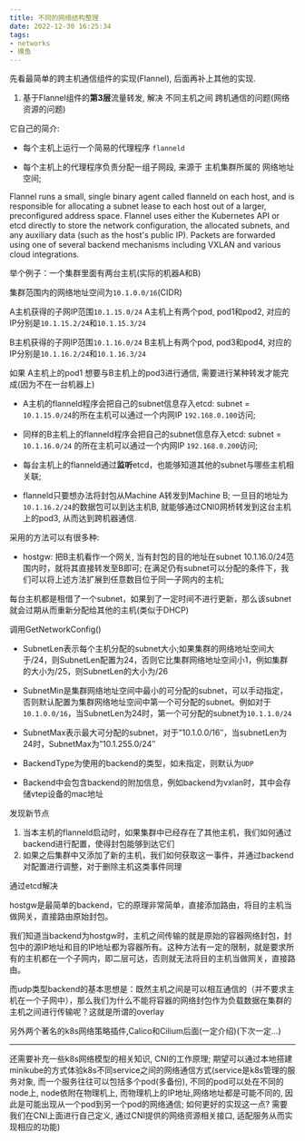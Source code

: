 ```yaml
---
title: 不同的网络结构整理
date: 2022-12-30 16:25:34
tags:
- networks
- 摸鱼
---
```


先看最简单的跨主机通信组件的实现(Flannel), 后面再补上其他的实现.
<!-- more -->

1. 基于Flannel组件的**第3层**流量转发, 解决 不同主机之间 跨机通信的问题(网络资源的问题)

它自己的简介:
- 每个主机上运行一个简易的代理程序 `flanneld`

- 每个主机上的代理程序负责分配一组子网段,  来源于 主机集群所属的 网络地址空间;


Flannel runs a small, single binary agent called flanneld on each host, and is responsible for allocating a subnet lease to each host out of a larger, preconfigured address space. Flannel uses either the Kubernetes API or etcd directly to store the network configuration, the allocated subnets, and any auxiliary data (such as the host's public IP). Packets are forwarded using one of several backend mechanisms including VXLAN and various cloud integrations.

举个例子：一个集群里面有两台主机(实际的机器A和B)

集群范围内的网络地址空间为`10.1.0.0/16`(CIDR)

A主机获得的子网IP范围`10.1.15.0/24`
A主机上有两个pod, pod1和pod2, 对应的IP分别是`10.1.15.2/24`和`10.1.15.3/24`

B主机获得的子网IP范围`10.1.16.0/24`
B主机上有两个pod, pod3和pod4, 对应的IP分别是`10.1.16.2/24`和`10.1.16.3/24`

如果 A主机上的pod1 想要与B主机上的pod3进行通信, 需要进行某种转发才能完成(因为不在一台机器上)

- A主机的flanneld程序会把自己的subnet信息存入etcd: subnet = `10.1.15.0/24`的所在主机可以通过一个内网IP `192.168.0.100`访问;

- 同样的B主机上的flanneld程序会把自己的subnet信息存入etcd: subnet = `10.1.16.0/24` 的所在主机可以通过一个内网IP `192.168.0.200`访问;

- 每台主机上的flanneld通过**监听**etcd，也能够知道其他的subnet与哪些主机相关联;

- flanneld只要想办法将封包从Machine A转发到Machine B; 一旦目的地址为`10.1.16.2/24`的数据包可以到达主机B, 就能够通过CNI0网桥转发到这台主机上的pod3, 从而达到跨机器通信.

采用的方法可以有很多种:
- hostgw: 把B主机看作一个网关, 当有封包的目的地址在subnet 10.1.16.0/24范围内时，就将其直接转发至B即可; 在满足仍有subnet可以分配的条件下，我们可以将上述方法扩展到任意数目位于同一子网内的主机;

每台主机都是租借了一个subnet，如果到了一定时间不进行更新，那么该subnet就会过期从而重新分配给其他的主机(类似于DHCP)

调用GetNetworkConfig()
- SubnetLen表示每个主机分配的subnet大小;如果集群的网络地址空间大于/24，则SubnetLen配置为24，否则它比集群网络地址空间小1，例如集群的大小为/25，则SubnetLen的大小为/26

- SubnetMin是集群网络地址空间中最小的可分配的subnet，可以手动指定，否则默认配置为集群网络地址空间中第一个可分配的subnet。例如对于`10.1.0.0/16`，当SubnetLen为24时，第一个可分配的subnet为`10.1.1.0/24`

- SubnetMax表示最大可分配的subnet，对于”10.1.0.0/16″，当subnetLen为24时，SubnetMax为”10.1.255.0/24″

- BackendType为使用的backend的类型，如未指定，则默认为`UDP`

- Backend中会包含backend的附加信息，例如backend为vxlan时，其中会存储vtep设备的mac地址

发现新节点
1. 当本主机的flanneld启动时，如果集群中已经存在了其他主机，我们如何通过backend进行配置，使得封包能够到达它们
2. 如果之后集群中又添加了新的主机，我们如何获取这一事件，并通过backend对配置进行调整，对于删除主机这类事件同理

通过etcd解决


hostgw是最简单的backend，它的原理非常简单，直接添加路由，将目的主机当做网关，直接路由原始封包。

我们知道当backend为hostgw时，主机之间传输的就是原始的容器网络封包，封包中的源IP地址和目的IP地址都为容器所有。这种方法有一定的限制，就是要求所有的主机都在一个子网内，即二层可达，否则就无法将目的主机当做网关，直接路由。

而udp类型backend的基本思想是：既然主机之间是可以相互通信的（并不要求主机在一个子网中），那么我们为什么不能将容器的网络封包作为负载数据在集群的主机之间进行传输呢？这就是所谓的overlay

另外两个著名的k8s网络策略插件,Calico和Cilium后面(一定介绍)(下次一定...)

---

还需要补充一些k8s网络模型的相关知识, CNI的工作原理; 期望可以通过本地搭建minikube的方式体验k8s不同service之间的网络通信方式(service是k8s管理的服务对象, 而一个服务往往可以包括多个pod(多备份), 不同的pod可以处在不同的node上, node依附在物理机上, 而物理机上的IP地址,网络地址都是可能不同的, 因此是可能出现从一个pod到另一个pod的网络通信; 如何更好的实现这一点? 需要我们在CNI上面进行自己定义, 通过CNI提供的网络资源相关接口, 适配服务从而实现相应的功能)